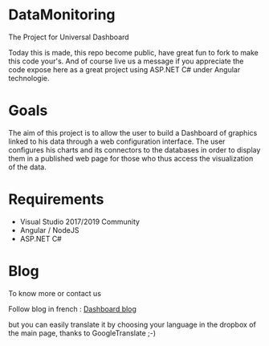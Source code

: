 # DataMonitoring
The Project for Universal Dashboard

Today this is made, this repo become public, have great fun to fork to make this code your's.
And of course live us a message if you appreciate the code expose here as a great project using ASP.NET C# under Angular technologie.

# Goals
The aim of this project is to allow the user to build a Dashboard of graphics linked to his data through a web configuration interface.
The user configures his charts and its connectors to the databases in order to display them in a published web page for those who thus access the visualization of the data.

# Requirements
* Visual Studio 2017/2019 Community
* Angular / NodeJS
* ASP.NET C#

# Blog
To know more or contact us

Follow blog in french :
[Dashboard blog](https://dashboard-universel-presentation.sodevlog.com/)

but you can easily translate it by choosing your language in the dropbox of the main page, thanks to GoogleTranslate ;-)
